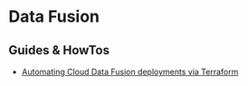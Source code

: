 # Data Fusion

## Guides & HowTos
- [Automating Cloud Data Fusion deployments via Terraform](https://cloud.google.com/blog/products/data-analytics/open-source-etl-pipeline-tool)